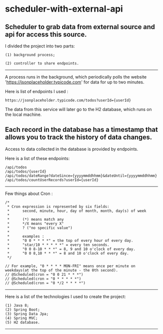 # scheduler-with-external-api
Scheduler to grab data from external source and api for access this source.
-------------------------------------------------
I divided the project into two parts:

	(1) background process;

	(2) controller to share endpoints.
-------------------------------------------------
A process runs in the background, which periodically polls the website 'https://jsonplaceholder.typicode.com' for data for up to two minutes.

Here is list of endpoints I used :

	https://jsonplaceholder.typicode.com/todos?userId={userId}

The data from this service will later go to the H2 database, which runs on the local machine.

Each record in the database has a timestamp that allows you to track the history of data changes.
-------------------------------------------------
Access to data collected in the database is provided by endpoints.

Here is a list of these endpoints:

	/api/todos
	/api/todos/{userId}
	/api/todos/dateRange?dateSince={yyyymmddhhmm}&dateUntil={yyyymmddhhmm}
	/api/todos/countUserRecords?userId={userId}
-------------------------------------------------
Few things about Cron :

	/*
	 * Cron expression is represented by six fields:
	 *		second, minute, hour, day of month, month, day(s) of week
	 *
	 * 		(*) means match any
	 * 		*/X means "every X"
	 * 		? ("no specific value")
	 * 
	 * 		examples :
	 * 		"0 0 * * * *" = the top of every hour of every day.
	 * 		"star/10 * * * * *" = every ten seconds.
	 * 		"0 0 8-10 * * *" = 8, 9 and 10 o'clock of every day.
	 * 		"0 0 8,10 * * *" = 8 and 10 o'clock of every day.
	 */
	
	// For example, "0 * * * * MON-FRI" means once per minute on weekdays(at the top of the minute - the 0th second). 
	// @Scheduled(cron = "0 0 21 * * *")
	// @Scheduled(cron = "0 * * * * *")
	// @Scheduled(cron = "0 */2 * * * *")
-------------------------------------------------
Here is a list of the technologies I used to create the project:

	(1) Java 8;
	(2) Spring Boot;
	(3) Spring Data Jpa;
	(4) Spring MVC;
	(5) H2 database.
-------------------------------------------------
